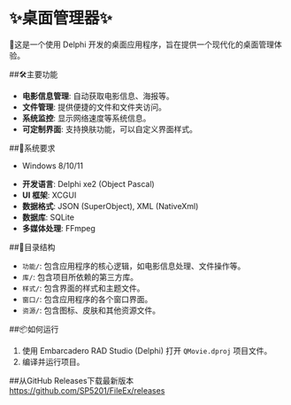 # ✨桌面管理器✨
🚀这是一个使用 Delphi 开发的桌面应用程序，旨在提供一个现代化的桌面管理体验。

##🛠️主要功能
*   **电影信息管理**: 自动获取电影信息、海报等。
*   **文件管理**: 提供便捷的文件和文件夹访问。
*   **系统监控**: 显示网络速度等系统信息。
*   **可定制界面**: 支持换肤功能，可以自定义界面样式。


##🚀系统要求
- Windows 8/10/11 

*   **开发语言**: Delphi xe2 (Object Pascal)
*   **UI 框架**: XCGUI
*   **数据格式**: JSON (SuperObject), XML (NativeXml)
*   **数据库**: SQLite
*   **多媒体处理**: FFmpeg
  
##📂目录结构
*   `功能/`: 包含应用程序的核心逻辑，如电影信息处理、文件操作等。
*   `库/`: 包含项目所依赖的第三方库。
*   `样式/`: 包含界面的样式和主题文件。
*   `窗口/`: 包含应用程序的各个窗口界面。
*   `资源/`: 包含图标、皮肤和其他资源文件。

##📦如何运行
1.  使用 Embarcadero RAD Studio (Delphi) 打开 `QMovie.dproj` 项目文件。
2.  编译并运行项目。


##从GitHub Releases下载最新版本
   https://github.com/SP5201/FileEx/releases
